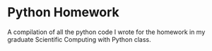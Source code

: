 # Python Homework
A compilation of all the python code I wrote for the homework in my graduate Scientific Computing with Python class.
